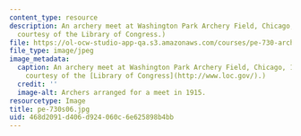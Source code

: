 ```yaml
---
content_type: resource
description: An archery meet at Washington Park Archery Field, Chicago, 1915. (Image
  courtesy of the Library of Congress.)
file: https://ol-ocw-studio-app-qa.s3.amazonaws.com/courses/pe-730-archery-spring-2006/468d2091d406d924060c6e625898b4bb_pe-730s06.jpg
file_type: image/jpeg
image_metadata:
  caption: An archery meet at Washington Park Archery Field, Chicago, 1915. (Image
    courtesy of the [Library of Congress](http://www.loc.gov/).)
  credit: ''
  image-alt: Archers arranged for a meet in 1915.
resourcetype: Image
title: pe-730s06.jpg
uid: 468d2091-d406-d924-060c-6e625898b4bb
---
```

